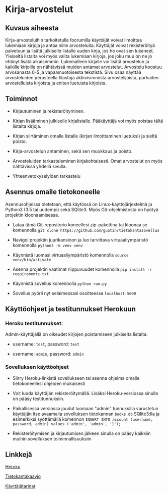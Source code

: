 # Kirja-arvostelut

## Kuvaus aiheesta 

Kirja-arvosteluihin tarkoitetulla foorumilla käyttäjät voivat ilmoittaa lukemiaan kirjoja ja antaa niille arvosteluita. Käyttäjät voivat rekisteröityä palveluun ja lisätä julkiselle listalle uuden kirja, jos he ovat sen lukeneet. Yleiseltä listalta voi myös valita lukemiaan kirjoja, jos joku muu on ne jo ehtinyt lisätä aikaisemmin. Lukemalleen kirjalle voi lisätä arvostelun ja kaikille kirjoille on nähtävissä muiden antamat arvostelut. Arvostelu koostuu arvosanasta 0-5 ja vapaamuotoisesta tekstistä. Sivu osaa näyttää arvosteluiden perusteella tilastoja aktiivisimmista arvostelijoista, parhaiten arvostelluista kirjoista ja eniten luetuista kirjoista.

## Toiminnot 

* Kirjautuminen ja rekisteröityminen.

* Kirjan lisääminen julkiselle kirjalistalle. Pääkäyttäjä voi myös poistaa tältä listalta kirjoja.

* Kirjan siirtäminen omalle listalle (kirjan ilmoittaminen luetuksi) ja sieltä poisto.

* Kirja-arvostelun antaminen, sekä sen muokkaus ja poisto.

* Arvosteluiden tarkasteleminen kirjakohtaisesti. Omat arvostelut on myös nähtävissä yhdellä sivulla.

* Yhteenvetokyselyiden tarkastelu

## Asennus omalle tietokoneelle

Asennusohjeissa oletetaan, että käytössä on Linux-käyttöjärjestelmä ja Python3 (3.5 tai uudempi) sekä SQlite3. Myös Git-ohjelmistosta on hyötyä projektin kloonaamisessa.

* Lataa tämä Git-repositorio koneellesi zip-pakettina tai kloonaa se komennolla `git clone https://github.com/guotin/tietokantasovellus`

* Navigoi projektin juurikansioon ja luo tarvittava virtuaaliympäristö komennolla `python3 -m venv venv`

* Käynnistä luomasi virtuaaliympäristö komennolla `source venv/bin/activate`

* Asenna projektin vaatimat riippuvuudet komennolla `pip install -r requirements.txt`

* Käynnistä sovellus komennolla `python run.py`

* Sovellus pyörii nyt selaimessasi osoitteessa `localhost:5000`

## Käyttöohjeet ja testitunnukset Herokuun

### Heroku testitunnukset:

Admin-käyttäjällä on oikeudet kirjojen poistamiseen julkiselta listalta.

* username: `test`, password: `test`

* username: `admin`, password: `admin`


### Sovelluksen käyttöohjeet

* Siirry Heroku-linkistä sovellukseen tai asenna ohjelma omalle tietokoneellesi ohjeiden mukaisesti

* Voit luoda käyttäjän rekisteröitymällä. Lisäksi Heroku-versiossa sinulla on pääsy testitunnuksiin.

* Paikallisessa versiossa joudut luomaan "admin" tunnuksilla varustetun käyttäjän itse avaamalla sovelluksen tietokannan `books.db` SQlite3:lla ja esimerkiksi syöttämällä komennon `INSERT INTO account (username, password, admin) values ('admin', 'admin', '1');`

* Rekisteröitymisen ja kirjautumisen jälkeen sinulla on pääsy kaikkiin muihin sovelluksen toiminnallisuuksiin 


## Linkkejä

[Heroku](https://enigmatic-lake-26343.herokuapp.com/)

[Tietokantakaavio](https://github.com/guotin/tietokantasovellus/blob/master/documentation/database_chart.png)

[Käyttäjätarinat](https://github.com/guotin/tietokantasovellus/blob/master/documentation/user_stories.md)
